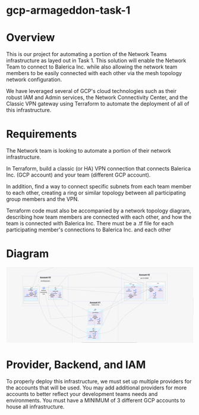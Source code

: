 # gcp-armageddon-task-1

# Overview

This is our project for automating a portion of the Network Teams infrastructure as layed out in Task 1. This solution will enable the Network Team to connect to Balerica Inc. while also allowing the network team members to be easily connected with each other via the mesh topology network configuration.

We have leveraged several of GCP's cloud technologies such as their robust IAM and Admin services, the Network Connectivity Center, and the Classic VPN gateway using Terraform to automate the deployment of all of this infrastructure.


# Requirements 
The Network team is looking to automate a portion of their network infrastructure. 

In Terraform, build a classic (or HA) VPN connection that connects Balerica Inc. (GCP account) and your team (different GCP account). 

In addition, find a way to connect specific subnets from each team member to each other, creating a ring or similar topology between all participating group members and the VPN. 

Terraform code must also be accompanied by a network topology diagram, describing how team members are connected with each other, and how the team is connected with Balerica Inc. There must be a .tf file for each participating member's connections to Balerica Inc. and each other


# Diagram
![alt text](diagram.png)








# Provider, Backend, and IAM

To properly deploy this infrastructure, we must set up multiple providers for the accounts that will be used. You may add additional providers for more accounts to better reflect your development teams needs and environments. You must have a MINIMUM of 3 different GCP accounts to house all infrastructure.






